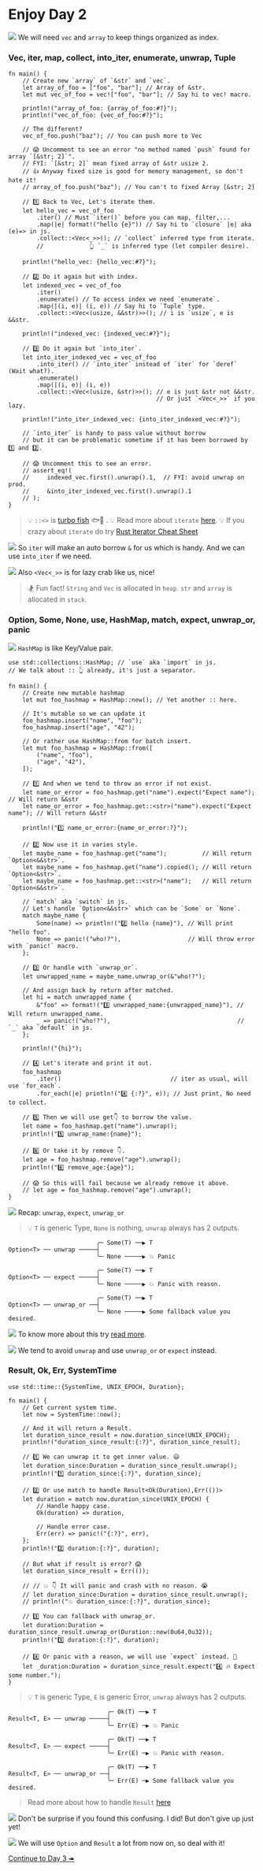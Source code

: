 # Enjoy Day 2

![](/assets/kat.png) <span class="speech-bubble">We will need `vec` and `array` to keep things organized as index.</span>

### Vec, iter, map, collect, into_iter, enumerate, unwrap, Tuple

```rust,editable
fn main() {
    // Create new `array` of `&str` and `vec`.
    let array_of_foo = ["foo", "bar"]; // Array of &str.
    let mut vec_of_foo = vec!["foo", "bar"]; // Say hi to vec! macro.

    println!("array_of_foo: {array_of_foo:#?}");
    println!("vec_of_foo: {vec_of_foo:#?}");

    // The different?
    vec_of_foo.push("baz"); // You can push more to Vec

    // 😱 Uncomment to see an error "no method named `push` found for array `[&str; 2]`".
    // FYI: `[&str; 2]` mean fixed array of &str usize 2.
    // 👍 Anyway fixed size is good for memory management, so don't hate it!
    // array_of_foo.push("baz"); // You can't to fixed Array [&str; 2]

    // 1️⃣ Back to Vec, Let's iterate them.
    let hello_vec = vec_of_foo
        .iter() // Must `iter()` before you can map, filter,...
        .map(|e| format!("hello {e}")) // Say hi to `closure` |e| aka (e)=> in js.
        .collect::<Vec<_>>(); // `collect` inferred type from iterate.
        //             👆 `_` is inferred type (let compiler desire).

    println!("hello_vec: {hello_vec:#?}");

    // 2️⃣ Do it again but with index.
    let indexed_vec = vec_of_foo
        .iter()
        .enumerate() // To access index we need `enumerate`.
        .map(|(i, e)| (i, e)) // Say hi to `Tuple` type.
        .collect::<Vec<(usize, &&str)>>(); // i is `usize`, e is &&str.

    println!("indexed_vec: {indexed_vec:#?}");

    // 3️⃣ Do it again but `into_iter`.
    let into_iter_indexed_vec = vec_of_foo
        .into_iter() // `into_iter` instead of `iter` for `deref` (Wait what?).
        .enumerate()
        .map(|(i, e)| (i, e))
        .collect::<Vec<(usize, &str)>>(); // e is just &str not &&str.
                                          // Or just `<Vec<_>>` if you lazy.

    println!("into_iter_indexed_vec: {into_iter_indexed_vec:#?}");

    // `into_iter` is handy to pass value without borrow
    // but it can be problematic sometime if it has been borrowed by 1️⃣ and 2️⃣.

    // 😱 Uncomment this to see an error.
    // assert_eq!(
    //     indexed_vec.first().unwrap().1,  // FYI: avoid unwrap on prod.
    //     &into_iter_indexed_vec.first().unwrap().1
    // );
}
```

> 💡 `::<>` is [turbo fish](https://turbo.fish/) <span style="transform: scaleX(-1);"><span>🐟💨</span></span> .
> 💡 Read more about `iterate` [here](https://doc.rust-lang.org/rust-by-example/trait/iter.html).
> 💡 If you crazy about `iterate` do try [Rust Iterator Cheat Sheet](https://danielkeep.github.io/itercheat_baked.html)

![](/assets/kat.png) <span class="speech-bubble">So `iter` will make an auto borrow `&` for us which is handy.
And we can use `into_iter` if we need.</span>

![](/assets/duck.png) <span class="speech-bubble">Also `<Vec<_>>` is for lazy crab like us, nice!</span>

> 🏂 Fun fact!
> `String` and `Vec` is allocated in `heap`.
> `str` and `array` is allocated in `stack`.

### Option, Some, None, use, HashMap, match, expect, unwrap_or, panic

![](/assets/kat.png) <span class="speech-bubble">`HashMap` is like Key/Value pair.</span>

```rust,editable
use std::collections::HashMap; // `use` aka `import` in js.
// We talk about :: 👆 already, it's just a separator.

fn main() {
    // Create new mutable hashmap
    let mut foo_hashmap = HashMap::new(); // Yet another :: here.

    // It's mutable so we can update it
    foo_hashmap.insert("name", "foo");
    foo_hashmap.insert("age", "42");

    // Or rather use HashMap::from for batch insert.
    let mut foo_hashmap = HashMap::from([
        ("name", "foo"),
        ("age", "42"),
    ]);

    // 1️⃣ And when we tend to throw an error if not exist.
    let name_or_error = foo_hashmap.get("name").expect("Expect name");        // Will return &&str
    let name_or_error = foo_hashmap.get::<str>("name").expect("Expect name"); // Will return &&str

    println!("1️⃣ name_or_error:{name_or_error:?}");

    // 2️⃣ Now use it in varies style.
    let maybe_name = foo_hashmap.get("name");          // Will return `Option<&&str>`.
    let maybe_name = foo_hashmap.get("name").copied(); // Will return `Option<&str>`.
    let maybe_name = foo_hashmap.get::<str>("name");   // Will return `Option<&&str>`.

    // `match` aka `switch` in js.
    // Let's handle `Option<&&str>` which can be `Some` or `None`.
    match maybe_name {
        Some(name) => println!("2️⃣ hello {name}"), // Will print "hello foo".
        None => panic!("who!?"),                   // Will throw error with `panic!` macro.
    };

    // 3️⃣ Or handle with `unwrap_or`.
    let unwrapped_name = maybe_name.unwrap_or(&"who!?");

    // And assign back by return after matched.
    let hi = match unwrapped_name {
        &"foo" => format!("3️⃣ unwrapped_name:{unwrapped_name}"), // Will return unwrapped_name.
        _ => panic!("who!?"),                                    // `_` aka `default` in js.
    };

    println!("{hi}");

    // 4️⃣ Let's iterate and print it out.
    foo_hashmap
        .iter()                               // iter as usual, will use `for_each`.
        .for_each(|e| println!("4️⃣ {:?}", e)); // Just print, No need to collect.

    // 5️⃣ Then we will use get👇 to borrow the value.
    let name = foo_hashmap.get("name").unwrap();
    println!("5️⃣ unwrap_name:{name}");

    // 6️⃣ Or take it by remove 👇.
    let age = foo_hashmap.remove("age").unwrap();
    println!("6️⃣ remove_age:{age}");

    // 😱 So this will fail because we already remove it above.
    // let age = foo_hashmap.remove("age").unwrap();
}
```

![](/assets/kat.png) <span class="speech-bubble">Recap: `unwrap`, `expect`, `unwrap_or`</span>

> 💡 `T` is generic Type, `None` is nothing, `unwrap` always has 2 outputs.

```
                         ╭─ Some(T) ──▶︎ T
Option<T> ── unwrap ─────┤
                         ╰─ None ─────▶︎ 💥 Panic
```

```
                         ╭─ Some(T) ──▶︎ T
Option<T> ── expect ─────┤
                         ╰─ None ─────▶︎ 💥 Panic with reason.
```

```
                         ╭─ Some(T) ──▶︎ T
Option<T> ── unwrap_or ──┤
                         ╰─ None ─────▶︎ Some fallback value you desired.
```

![](/assets/kat.png) <span class="speech-bubble">To know more about this try [read more](https://doc.rust-lang.org/rust-by-example/error/option_unwrap.html).</span>

![](/assets/duck.png) <span class="speech-bubble">We tend to avoid `unwrap` and use `unwrap_or` or `expect` instead.</span>

### Result, Ok, Err, SystemTime

```rust,editable
use std::time::{SystemTime, UNIX_EPOCH, Duration};

fn main() {
    // Get current system time.
    let now = SystemTime::now();

    // And it will return a Result.
    let duration_since_result = now.duration_since(UNIX_EPOCH);
    println!("duration_since_result:{:?}", duration_since_result);

    // 1️⃣ We can unwrap it to get inner value. 😃
    let duration_since:Duration = duration_since_result.unwrap();
    println!("1️⃣ duration_since:{:?}", duration_since);

    // 2️⃣ Or use match to handle Result<Ok(Duration),Err(())>
    let duration = match now.duration_since(UNIX_EPOCH) {
        // Handle happy case.
        Ok(duration) => duration,

        // Handle error case.
        Err(err) => panic!("{:?}", err),
    };
    println!("2️⃣ duration:{:?}", duration);

    // But what if result is error? 😱
    let duration_since_result = Err(());

    // // 💥 👇 It will panic and crash with no reason. 😭
    // let duration_since:Duration = duration_since_result.unwrap();
    // println!("💥 duration_since:{:?}", duration_since);

    // 3️⃣ You can fallback with unwrap_or.
    let duration:Duration = duration_since_result.unwrap_or(Duration::new(0u64,0u32));
    println!("3️⃣ duration:{:?}", duration);

    // 4️⃣ Or panic with a reason, we will use `expect` instead. 🫣
    let _duration:Duration = duration_since_result.expect("4️⃣ 🔥 Expect some number.");
}
```

> 💡 `T` is generic Type, `E` is generic Error, `unwrap` always has 2 outputs.

```
                            ╭─ Ok(T) ──▶︎ T
Result<T, E> ── unwrap ─────┤
                            ╰─ Err(E) ─▶︎ 💥 Panic
```

```
                            ╭─ Ok(T) ──▶︎ T
Result<T, E> ── expect ─────┤
                            ╰─ Err(E) ─▶︎ 💥 Panic with reason.
```

```
                            ╭─ Ok(T) ──▶︎ T
Result<T, E> ── unwrap_or ──┤
                            ╰─ Err(E) ─▶︎ Some fallback value you desired.
```

> Read more about how to handle `Result` [here](https://doc.rust-lang.org/rust-by-example/error/result.html)

![](/assets/duck.png) <span class="speech-bubble">Don't be surprise if you found this confusing. I did! But don't give up just yet!</span>

![](/assets/kat.png) <span class="speech-bubble">We will use `Option` and `Result` a lot from now on, so deal with it!</span>

[Continue to Day 3 ➠](./enjoy3.md)
